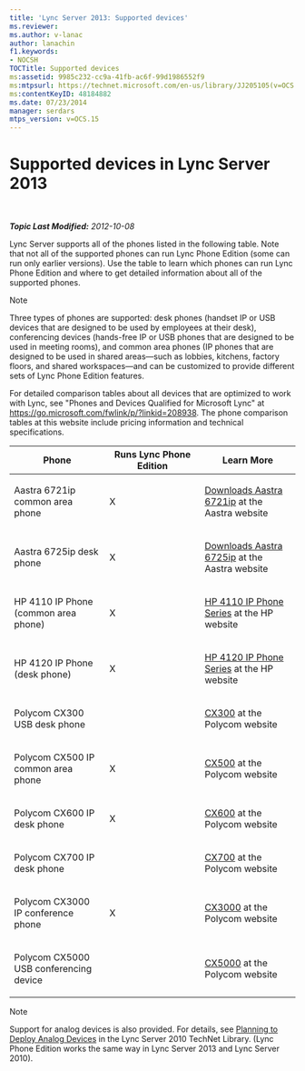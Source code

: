 ```yaml
---
title: 'Lync Server 2013: Supported devices'
ms.reviewer: 
ms.author: v-lanac
author: lanachin
f1.keywords:
- NOCSH
TOCTitle: Supported devices
ms:assetid: 9985c232-cc9a-41fb-ac6f-99d1986552f9
ms:mtpsurl: https://technet.microsoft.com/en-us/library/JJ205105(v=OCS.15)
ms:contentKeyID: 48184882
ms.date: 07/23/2014
manager: serdars
mtps_version: v=OCS.15
---
```


<div data-xmlns="http://www.w3.org/1999/xhtml">

<div class="topic" data-xmlns="http://www.w3.org/1999/xhtml" data-msxsl="urn:schemas-microsoft-com:xslt" data-cs="http://msdn.microsoft.com/">

<div data-asp="https://msdn2.microsoft.com/asp">

# Supported devices in Lync Server 2013

</div>

<div id="mainSection">

<div id="mainBody">

<span> </span>

_**Topic Last Modified:** 2012-10-08_

Lync Server supports all of the phones listed in the following table. Note that not all of the supported phones can run Lync Phone Edition (some can run only earlier versions). Use the table to learn which phones can run Lync Phone Edition and where to get detailed information about all of the supported phones.

<div>


> [!NOTE]  
> Three types of phones are supported: desk phones (handset IP or USB devices that are designed to be used by employees at their desk), conferencing devices (hands-free IP or USB phones that are designed to be used in meeting rooms), and common area phones (IP phones that are designed to be used in shared areas—such as lobbies, kitchens, factory floors, and shared workspaces—and can be customized to provide different sets of Lync Phone Edition features.



</div>

For detailed comparison tables about all devices that are optimized to work with Lync, see "Phones and Devices Qualified for Microsoft Lync" at <https://go.microsoft.com/fwlink/p/?linkid=208938>. The phone comparison tables at this website include pricing information and technical specifications.


<table>
<colgroup>
<col style="width: 33%" />
<col style="width: 33%" />
<col style="width: 33%" />
</colgroup>
<thead>
<tr class="header">
<th>Phone</th>
<th>Runs Lync Phone Edition</th>
<th>Learn More</th>
</tr>
</thead>
<tbody>
<tr class="odd">
<td><p>Aastra 6721ip common area phone</p></td>
<td><p>X</p></td>
<td><p><a href="http://www.aastra.com/document-library.htm?curr_fam=aastra+6720ip%26curr_nav=2%26prod_id=6074">Downloads Aastra 6721ip</a> at the Aastra website</p></td>
</tr>
<tr class="even">
<td><p>Aastra 6725ip desk phone</p></td>
<td><p>X</p></td>
<td><p><a href="http://www.aastra.com/document-library.htm?curr_fam=aastra+6720ip%26curr_nav=2%26prod_id=12991">Downloads Aastra 6725ip</a> at the Aastra website</p></td>
</tr>
<tr class="odd">
<td><p>HP 4110 IP Phone (common area phone)</p></td>
<td><p>X</p></td>
<td><p><a href="http://h20000.www2.hp.com/bizsupport/techsupport/home.jsp?lang=en%2cen%26cc=us%2cus%26prodtypeid=12883%26prodseriesid=5171755">HP 4110 IP Phone Series</a> at the HP website</p></td>
</tr>
<tr class="even">
<td><p>HP 4120 IP Phone (desk phone)</p></td>
<td><p>X</p></td>
<td><p><a href="http://h20000.www2.hp.com/bizsupport/techsupport/home.jsp?lang=en%2cen%26cc=us%2cus%26prodtypeid=12883%26prodseriesid=5204220">HP 4120 IP Phone Series</a> at the HP website</p></td>
</tr>
<tr class="odd">
<td><p>Polycom CX300 USB desk phone</p></td>
<td></td>
<td><p><a href="https://support.polycom.com/polycomservice/support/us/support/voice/cx/communicator_cx300.html">CX300</a> at the Polycom website</p></td>
</tr>
<tr class="even">
<td><p>Polycom CX500 IP common area phone</p></td>
<td><p>X</p></td>
<td><p><a href="https://support.polycom.com/polycomservice/support/us/support/voice/cx/communicator_cx500.html">CX500</a> at the Polycom website</p></td>
</tr>
<tr class="odd">
<td><p>Polycom CX600 IP desk phone</p></td>
<td><p>X</p></td>
<td><p><a href="https://support.polycom.com/polycomservice/support/us/support/voice/cx/communicator_cx600.html">CX600</a> at the Polycom website</p></td>
</tr>
<tr class="even">
<td><p>Polycom CX700 IP desk phone</p></td>
<td></td>
<td><p><a href="https://support.polycom.com/polycomservice/support/us/support/voice/cx/communicator_cx700.html">CX700</a> at the Polycom website</p></td>
</tr>
<tr class="odd">
<td><p>Polycom CX3000 IP conference phone</p></td>
<td><p>X</p></td>
<td><p><a href="https://support.polycom.com/polycomservice/support/us/support/voice/cx/cx3000.html">CX3000</a> at the Polycom website</p></td>
</tr>
<tr class="even">
<td><p>Polycom CX5000 USB conferencing device</p></td>
<td></td>
<td><p><a href="https://support.polycom.com/polycomservice/support/us/support/voice/cx/cx5000.html">CX5000</a> at the Polycom website</p></td>
</tr>
</tbody>
</table>


<div>


> [!NOTE]  
> Support for analog devices is also provided. For details, see <A href="https://go.microsoft.com/fwlink/p/?linkid=257502">Planning to Deploy Analog Devices</A> in the Lync Server 2010 TechNet Library. (Lync Phone Edition works the same way in Lync Server 2013 and Lync Server 2010).



</div>

</div>

<span> </span>

</div>

</div>

</div>

